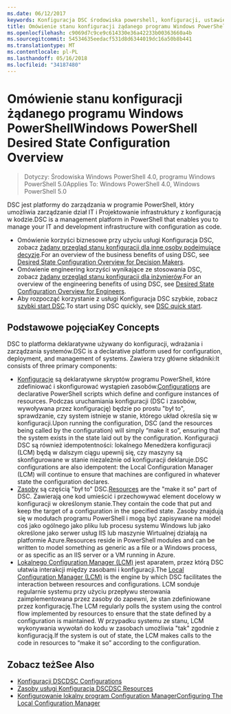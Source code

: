 ```yaml
---
ms.date: 06/12/2017
keywords: Konfiguracja DSC środowiska powershell, konfiguracji, ustawienia
title: Omówienie stanu konfiguracji żądanego programu Windows PowerShell
ms.openlocfilehash: c9069d7c9ce9c614330e36a42233b00363660a4b
ms.sourcegitcommit: 54534635eedacf531d8d6344019dc16a50b8b441
ms.translationtype: MT
ms.contentlocale: pl-PL
ms.lasthandoff: 05/16/2018
ms.locfileid: "34187480"
---
```

# <a name="windows-powershell-desired-state-configuration-overview"></a><span data-ttu-id="19d28-103">Omówienie stanu konfiguracji żądanego programu Windows PowerShell</span><span class="sxs-lookup"><span data-stu-id="19d28-103">Windows PowerShell Desired State Configuration Overview</span></span>

> <span data-ttu-id="19d28-104">Dotyczy: Środowiska Windows PowerShell 4.0, programu Windows PowerShell 5.0</span><span class="sxs-lookup"><span data-stu-id="19d28-104">Applies To: Windows PowerShell 4.0, Windows PowerShell 5.0</span></span>

<span data-ttu-id="19d28-105">DSC jest platformy do zarządzania w programie PowerShell, który umożliwia zarządzanie dział IT i Projektowanie infrastruktury z konfiguracją w kodzie.</span><span class="sxs-lookup"><span data-stu-id="19d28-105">DSC is a management platform in PowerShell that enables you to manage your IT and development infrastructure with configuration as code.</span></span>

- <span data-ttu-id="19d28-106">Omówienie korzyści biznesowe przy użyciu usługi Konfiguracja DSC, zobacz [żądany przegląd stanu konfiguracji dla inne osoby podejmujące decyzje](decisionMaker.md).</span><span class="sxs-lookup"><span data-stu-id="19d28-106">For an overview of the business benefits of using DSC, see [Desired State Configuration Overview for Decision Makers](decisionMaker.md).</span></span>
- <span data-ttu-id="19d28-107">Omówienie engineering korzyści wynikające ze stosowania DSC, zobacz [żądany przegląd stanu konfiguracji dla inżynierów](DscForEngineers.md).</span><span class="sxs-lookup"><span data-stu-id="19d28-107">For an overview of the engineering benefits of using DSC, see [Desired State Configuration Overview for Engineers](DscForEngineers.md).</span></span>
- <span data-ttu-id="19d28-108">Aby rozpocząć korzystanie z usługi Konfiguracja DSC szybkie, zobacz [szybki start DSC](quickStart.md).</span><span class="sxs-lookup"><span data-stu-id="19d28-108">To start using DSC quickly, see [DSC quick start](quickStart.md).</span></span>

## <a name="key-concepts"></a><span data-ttu-id="19d28-109">Podstawowe pojęcia</span><span class="sxs-lookup"><span data-stu-id="19d28-109">Key Concepts</span></span>

<span data-ttu-id="19d28-110">DSC to platforma deklaratywne używany do konfiguracji, wdrażania i zarządzania systemów.</span><span class="sxs-lookup"><span data-stu-id="19d28-110">DSC is a declarative platform used for configuration, deployment, and management of systems.</span></span> <span data-ttu-id="19d28-111">Zawiera trzy główne składniki:</span><span class="sxs-lookup"><span data-stu-id="19d28-111">It consists of three primary components:</span></span>

- <span data-ttu-id="19d28-112">[Konfiguracje](configurations.md) są deklaratywne skryptów programu PowerShell, które zdefiniować i skonfigurować wystąpień zasobów.</span><span class="sxs-lookup"><span data-stu-id="19d28-112">[Configurations](configurations.md) are declarative PowerShell scripts which define and configure instances of resources.</span></span>
    <span data-ttu-id="19d28-113">Podczas uruchamiania konfiguracji (DSC i zasobów, wywoływana przez konfigurację) będzie po prostu "był to", sprawdzanie, czy system istnieje w stanie, którego układ określa się w konfiguracji.</span><span class="sxs-lookup"><span data-stu-id="19d28-113">Upon running the configuration, DSC (and the resources being called by the configuration) will simply “make it so”, ensuring that the system exists in the state laid out by the configuration.</span></span>
    <span data-ttu-id="19d28-114">Konfiguracji DSC są również idempotentności: lokalnego Menedżera konfiguracji (LCM) będą w dalszym ciągu upewnij się, czy maszyny są skonfigurowane w stanie niezależnie od konfiguracji deklaruje.</span><span class="sxs-lookup"><span data-stu-id="19d28-114">DSC configurations are also idempotent: the Local Configuration Manager (LCM) will continue to ensure that machines are configured in whatever state the configuration declares.</span></span>
- <span data-ttu-id="19d28-115">[Zasoby](resources.md) są częścią "był to" DSC.</span><span class="sxs-lookup"><span data-stu-id="19d28-115">[Resources](resources.md) are the "make it so" part of DSC.</span></span> <span data-ttu-id="19d28-116">Zawierają one kod umieścić i przechowywać element docelowy w konfiguracji w określonym stanie.</span><span class="sxs-lookup"><span data-stu-id="19d28-116">They contain the code that put and keep the target of a configuration in the specified state.</span></span>
    <span data-ttu-id="19d28-117">Zasoby znajdują się w modułach programu PowerShell i mogą być zapisywane na model coś jako ogólnego jako pliku lub procesu systemu Windows lub jako określone jako serwer usług IIS lub maszynie Wirtualnej działają na platformie Azure.</span><span class="sxs-lookup"><span data-stu-id="19d28-117">Resources reside in PowerShell modules and can be written to model something as generic as a file or a Windows process, or as specific as an IIS server or a VM running in Azure.</span></span>
- <span data-ttu-id="19d28-118">[Lokalnego Configuration Manager (LCM)](metaConfig.md) jest aparatem, przez którą DSC ułatwia interakcji między zasobami i konfiguracji.</span><span class="sxs-lookup"><span data-stu-id="19d28-118">The [Local Configuration Manager (LCM)](metaConfig.md) is the engine by which DSC facilitates the interaction between resources and configurations.</span></span>
    <span data-ttu-id="19d28-119">LCM sonduje regularnie systemu przy użyciu przepływu sterowania zaimplementowana przez zasoby do zapewni, że stan zdefiniowane przez konfigurację.</span><span class="sxs-lookup"><span data-stu-id="19d28-119">The LCM regularly polls the system using the control flow implemented by resources to ensure that the state defined by a configuration is maintained.</span></span>
    <span data-ttu-id="19d28-120">W przypadku systemu ze stanu, LCM wykonywania wywołań do kodu w zasobach umożliwia "tak" zgodnie z konfiguracją.</span><span class="sxs-lookup"><span data-stu-id="19d28-120">If the system is out of state, the LCM makes calls to the code in resources to “make it so” according to the configuration.</span></span>

## <a name="see-also"></a><span data-ttu-id="19d28-121">Zobacz też</span><span class="sxs-lookup"><span data-stu-id="19d28-121">See Also</span></span>

- [<span data-ttu-id="19d28-122">Konfiguracji DSC</span><span class="sxs-lookup"><span data-stu-id="19d28-122">DSC Configurations</span></span>](configurations.md)
- [<span data-ttu-id="19d28-123">Zasoby usługi Konfiguracja DSC</span><span class="sxs-lookup"><span data-stu-id="19d28-123">DSC Resources</span></span>](resources.md)
- [<span data-ttu-id="19d28-124">Konfigurowanie lokalny program Configuration Manager</span><span class="sxs-lookup"><span data-stu-id="19d28-124">Configuring The Local Configuration Manager</span></span>](metaConfig.md)
